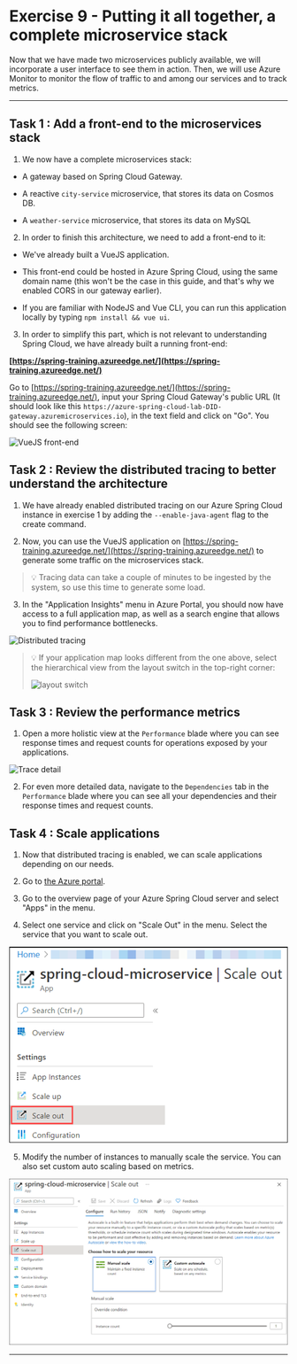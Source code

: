 # Exercise 9 - Putting it all together, a complete microservice stack

Now that we have made two microservices publicly available, we will incorporate a user interface to see them in action. Then, we will use Azure Monitor to monitor the flow of traffic to and among our services and to track metrics.

---

## Task 1 : Add a front-end to the microservices stack

1. We now have a complete microservices stack:

  - A gateway based on Spring Cloud Gateway.
  
  - A reactive `city-service` microservice, that stores its data on Cosmos DB.
  
  - A `weather-service` microservice, that stores its data on MySQL

2. In order to finish this architecture, we need to add a front-end to it:

  - We've already built a VueJS application.

  - This front-end could be hosted in Azure Spring Cloud, using the same domain name (this won't be the case in this guide, and that's why we enabled CORS in our gateway earlier).
  
  - If you are familiar with NodeJS and Vue CLI, you can run this application locally by typing `npm install && vue ui`.

3. In order to simplify this part, which is not relevant to understanding Spring Cloud, we have already built a running front-end:

__[https://spring-training.azureedge.net/](https://spring-training.azureedge.net/)__

Go to [https://spring-training.azureedge.net/](https://spring-training.azureedge.net/), input your Spring Cloud Gateway's public URL (It should look like this `https://azure-spring-cloud-lab-DID-gateway.azuremicroservices.io`), in the text field and click on "Go". You should see the following screen:

![VueJS front-end](media/01-vuejs-frontend.png)

## Task 2 : Review the distributed tracing to better understand the architecture

1. We have already enabled distributed tracing on our Azure Spring Cloud instance in exercise 1 by adding the `--enable-java-agent` flag to the create command.

2. Now, you can use the VueJS application on [https://spring-training.azureedge.net/](https://spring-training.azureedge.net/) to generate some traffic on the microservices stack.

>💡 Tracing data can take a couple of minutes to be ingested by the system, so use this time to generate some load.

3. In the "Application Insights" menu in Azure Portal, you should now have access to a full application map, as well as a search engine that allows you to find performance bottlenecks.

![Distributed tracing](media/02-distributed-tracing.png)

> 💡 If your application map looks different from the one above, select the hierarchical view from the layout switch in the top-right corner:
>
> ![layout switch](media/05-layout-switch.png)

## Task 3 : Review the performance metrics

1. Open a more holistic view at the `Performance` blade where you can see response times and request counts for operations exposed by your applications.

![Trace detail](media/03-trace-detail.png)

2. For even more detailed data, navigate to the `Dependencies` tab in the `Performance` blade where you can see all your dependencies and their response times and request counts.

## Task 4 : Scale applications

1. Now that distributed tracing is enabled, we can scale applications depending on our needs.

2. Go to [the Azure portal](https://portal.azure.com/?WT.mc_id=azurespringcloud-github-judubois).

3. Go to the overview page of your Azure Spring Cloud server and select "Apps" in the menu.
  
4. Select one service and click on "Scale Out" in the menu. Select the service that you want to scale out.  

![Application scaling](media/04-scale-out.png)

5. Modify the number of instances to manually scale the service. You can also set custom auto scaling based on metrics. 

![Application scaling](media/04b-auto-scaling.png)

---
